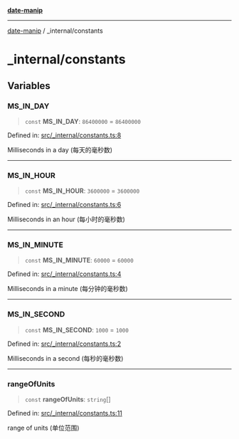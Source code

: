 [**date-manip**](../index.md)

***

[date-manip](../modules.md) / \_internal/constants

# \_internal/constants

## Variables

### MS\_IN\_DAY

> `const` **MS\_IN\_DAY**: `86400000` = `86400000`

Defined in: [src/\_internal/constants.ts:8](https://github.com/fengxinming/date-manip/blob/672f1dce8f57973c145b734bdf778535cf1bb983/src/_internal/constants.ts#L8)

Milliseconds in a day (每天的毫秒数)

***

### MS\_IN\_HOUR

> `const` **MS\_IN\_HOUR**: `3600000` = `3600000`

Defined in: [src/\_internal/constants.ts:6](https://github.com/fengxinming/date-manip/blob/672f1dce8f57973c145b734bdf778535cf1bb983/src/_internal/constants.ts#L6)

Milliseconds in an hour (每小时的毫秒数)

***

### MS\_IN\_MINUTE

> `const` **MS\_IN\_MINUTE**: `60000` = `60000`

Defined in: [src/\_internal/constants.ts:4](https://github.com/fengxinming/date-manip/blob/672f1dce8f57973c145b734bdf778535cf1bb983/src/_internal/constants.ts#L4)

Milliseconds in a minute (每分钟的毫秒数)

***

### MS\_IN\_SECOND

> `const` **MS\_IN\_SECOND**: `1000` = `1000`

Defined in: [src/\_internal/constants.ts:2](https://github.com/fengxinming/date-manip/blob/672f1dce8f57973c145b734bdf778535cf1bb983/src/_internal/constants.ts#L2)

Milliseconds in a second (每秒的毫秒数)

***

### rangeOfUnits

> `const` **rangeOfUnits**: `string`[]

Defined in: [src/\_internal/constants.ts:11](https://github.com/fengxinming/date-manip/blob/672f1dce8f57973c145b734bdf778535cf1bb983/src/_internal/constants.ts#L11)

range of units (单位范围)
